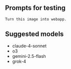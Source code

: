 
## Prompts for testing

```
Turn this image into webapp.
```

## Suggested models

- claude-4-sonnet
- o3
- gemini-2.5-flash
- grok-4
